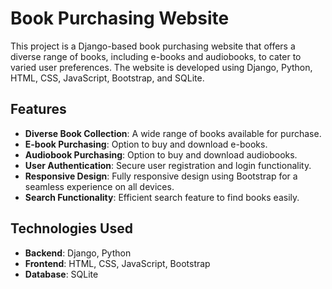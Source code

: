 # Book Purchasing Website

This project is a Django-based book purchasing website that offers a diverse range of books, including e-books and audiobooks, to cater to varied user preferences. The website is developed using Django, Python, HTML, CSS, JavaScript, Bootstrap, and SQLite.

## Features

- **Diverse Book Collection**: A wide range of books available for purchase.
- **E-book Purchasing**: Option to buy and download e-books.
- **Audiobook Purchasing**: Option to buy and download audiobooks.
- **User Authentication**: Secure user registration and login functionality.
- **Responsive Design**: Fully responsive design using Bootstrap for a seamless experience on all devices.
- **Search Functionality**: Efficient search feature to find books easily.

## Technologies Used

- **Backend**: Django, Python
- **Frontend**: HTML, CSS, JavaScript, Bootstrap
- **Database**: SQLite
